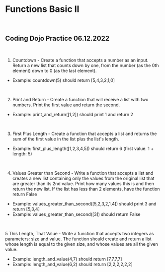 # Functions Basic II

<br/>

## Coding Dojo Practice 06.12.2022

<br/>

1. Countdown - Create a function that accepts a number as an input. Return a new list that counts down by one, from the number (as the 0th element) down to 0 (as the last element).
* Example: countdown(5) should return [5,4,3,2,1,0]

<br/>

2. Print and Return - Create a function that will receive a list with two numbers. Print the first value and return the second.
* Example: print_and_return([1,2]) should print 1 and return 2

<br/>

3. First Plus Length - Create a function that accepts a list and returns the sum of the first value in the list plus the list's length.
* Example: first_plus_length([1,2,3,4,5]) should return 6 (first value: 1 + length: 5)

<br/>

4. Values Greater than Second - Write a function that accepts a list and creates a new list containing only the values from the original list that are greater than its 2nd value. Print how many values this is and then return the new list. If the list has less than 2 elements, have the function return False
* Example: values_greater_than_second([5,2,3,2,1,4]) should print 3 and return [5,3,4]
* Example: values_greater_than_second([3]) should return False

<br/>

5 This Length, That Value - Write a function that accepts two integers as parameters: size and value. The function should create and return a list whose length is equal to the given size, and whose values are all the given value.
* Example: length_and_value(4,7) should return [7,7,7,7]
* Example: length_and_value(6,2) should return [2,2,2,2,2,2]

